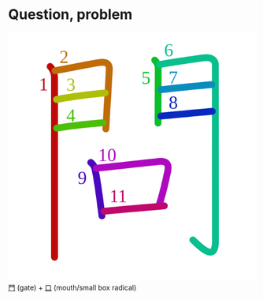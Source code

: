 # Question, problem
![554f](../kanji-colorize/554f.svg)
[門](../kanji-dict/門.md) (gate) + [口](../../Vocabulary/口.md) (mouth/small box radical) 